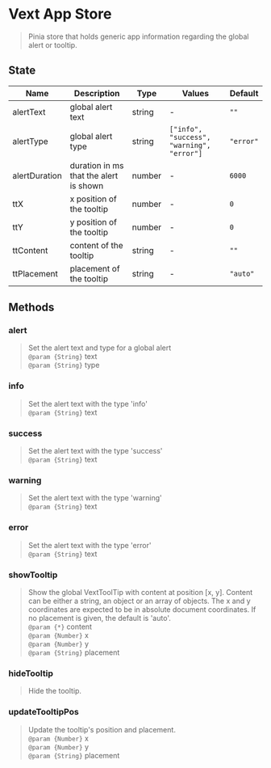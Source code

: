 # Vext App Store

> Pinia store that holds generic app information regarding the global alert
> or tooltip.

## State

| Name      | Description                      | Type   | Values | Default              |
| --------- | -------------------------------- | ------ | ------ | -------------------- |
| alertText | global alert text | string | -      | `""`         |
| alertType | global alert type   | string | `["info", "success", "warning", "error"]` | `"error"` |
| alertDuration | duration in ms that the alert is shown  | number | -      | `6000` |
| ttX | x position of the tooltip  | number | -      | `0` |
| ttY | y position of the tooltip  | number | -      | `0` |
| ttContent | content of the tooltip  | string | -      | `""` |
| ttPlacement | placement of the tooltip  | string | -      | `"auto"` |

## Methods

### alert

> Set the alert text and type for a global alert
> <br>`@param {String}` text
> <br>`@param {String}` type

### info

> Set the alert text with the type 'info'
> <br>`@param {String}` text

### success

> Set the alert text with the type 'success'
> <br>`@param {String}` text

### warning

> Set the alert text with the type 'warning'
> <br>`@param {String}` text

### error

> Set the alert text with the type 'error'
> <br>`@param {String}` text

### showTooltip

> Show the global VextToolTip with content at position [x, y].
> Content can be either a string, an object or an array of objects.
> The x and y coordinates are expected to be in absolute document
> coordinates. If no placement is given, the default is 'auto'.
> <br>`@param {*}` content
> <br>`@param {Number}` x
> <br>`@param {Number}` y
> <br>`@param {String}` placement

### hideTooltip

> Hide the tooltip.

### updateTooltipPos

> Update the tooltip's position and placement.
> <br>`@param {Number}` x
> <br>`@param {Number}` y
> <br>`@param {String}` placement
